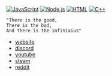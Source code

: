 [![JavaScript](https://img.shields.io/static/v1?label=&message=JavaScript&color=F1E05A&logo=javascript&logoColor=FFFFFF)](https://developer.mozilla.org/en-US/docs/Web/JavaScript)
[![Node.js](https://img.shields.io/static/v1?label=&message=Node.js&color=47d147&logo=node.js&logoColor=FFFFFF)](https://nodejs.org/en/)
[![HTML](https://img.shields.io/static/v1?label=&message=Haxe&color=ff751a&logo=Haxe&logoColor=FFFFFF)](https://developer.mozilla.org/en-US/docs/Web/Guide/HTML/HTML5)
[![C++](https://img.shields.io/static/v1?label=&message=C%2B%2B&color=00599C&logo=C%2B%2B&logoColor=FFFFFF)](https://developer.mozilla.org/en-US/docs/Web/Guide/HTML/HTML5)

```
"There is the good,   
There is the bad,    
And there is the infinixius"   
```

- [website](https://infinixius.github.io/)
- [discord](https://discord.com/users/485443784180760578)
- [youtube](https://www.youtube.com/channel/UCYsFRNlEVKQaFf9mJnhdL3g)
- [steam](https://steamcommunity.com/id/infinixius)
- [reddit](https://www.reddit.com/user/theoneandonlyinfiiii/)
